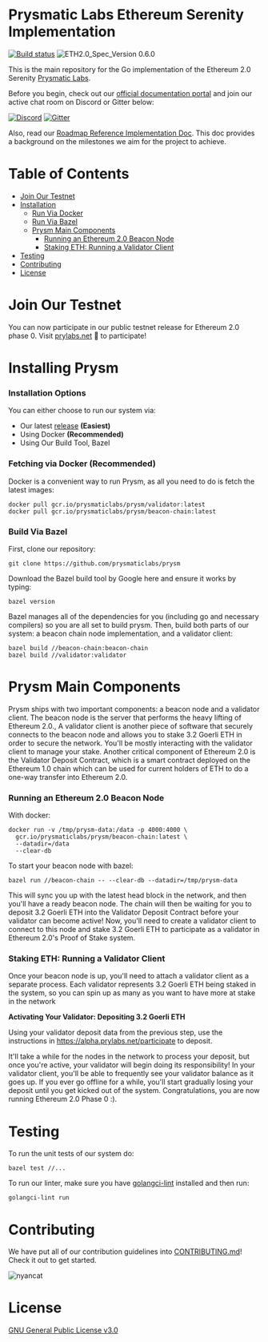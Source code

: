 # Prysmatic Labs Ethereum Serenity Implementation

[![Build status](https://badge.buildkite.com/b555891daf3614bae4284dcf365b2340cefc0089839526f096.svg)](https://buildkite.com/prysmatic-labs/prysm)
![ETH2.0_Spec_Version 0.6.0](https://img.shields.io/badge/ETH2.0%20Spec%20Version-v0.6.0-blue.svg)

This is the main repository for the Go implementation of the Ethereum 2.0 Serenity [Prysmatic Labs](https://prysmaticlabs.com).

Before you begin, check out our [official documentation portal](https://prysmaticlabs.gitbook.io/prysm/) and join our active chat room on Discord or Gitter below:

[![Discord](https://user-images.githubusercontent.com/7288322/34471967-1df7808a-efbb-11e7-9088-ed0b04151291.png)](https://discord.gg/KSA7rPr)
[![Gitter](https://badges.gitter.im/Join%20Chat.svg)](https://gitter.im/prysmaticlabs/geth-sharding?utm_source=badge&utm_medium=badge&utm_campaign=pr-badge)

Also, read our [Roadmap Reference Implementation Doc](https://github.com/prysmaticlabs/prysm/blob/master/docs/ROADMAP.md). This doc provides a background on the milestones we aim for the project to achieve.


# Table of Contents

- [Join Our Testnet](#join-our-testnet)
- [Installation](#installation)
    - [Run Via Docker](#run-via-docker-recommended)
    - [Run Via Bazel](#run-via-bazel)
  - [Prysm Main Components](#prysm-main-components)
    - [Running an Ethereum 2.0 Beacon Node](#running-an-ethereum-20-beacon-node)
    - [Staking ETH: Running a Validator Client](#staking-eth-running-a-validator-client)
-   [Testing](#testing)
-   [Contributing](#contributing)
-   [License](#license)

# Join Our Testnet

You can now participate in our public testnet release for Ethereum 2.0 phase 0. Visit [prylabs.net](https://prylabs.net) 💎 to participate!

# Installing Prysm

### Installation Options
You can either choose to run our system via:
- Our latest [release](https://github.com/prysmaticlabs/prysm/releases) **(Easiest)**
- Using Docker **(Recommended)**
- Using Our Build Tool, Bazel

### Fetching via Docker (Recommended)
Docker is a convenient way to run Prysm, as all you need to do is fetch the latest images:

```
docker pull gcr.io/prysmaticlabs/prysm/validator:latest
docker pull gcr.io/prysmaticlabs/prysm/beacon-chain:latest
```

### Build Via Bazel
First, clone our repository:

```
git clone https://github.com/prysmaticlabs/prysm
```

Download the Bazel build tool by Google here and ensure it works by typing:

```
bazel version
```

Bazel manages all of the dependencies for you (including go and necessary compilers) so you are all set to build prysm. Then, build both parts of our system: a beacon chain node implementation, and a validator client:

```
bazel build //beacon-chain:beacon-chain
bazel build //validator:validator
```

# Prysm Main Components
Prysm ships with two important components: a beacon node and a validator client. The beacon node is the server that performs the heavy lifting of Ethereum 2.0., A validator client is another piece of software that securely connects to the beacon node and allows you to stake 3.2 Goerli ETH in order to secure the network. You'll be mostly interacting with the validator client to manage your stake.
Another critical component of Ethereum 2.0 is the Validator Deposit Contract, which is a smart contract deployed on the Ethereum 1.0 chain which can be used for current holders of ETH to do a one-way transfer into Ethereum 2.0.

### Running an Ethereum 2.0 Beacon Node
With docker:

```
docker run -v /tmp/prysm-data:/data -p 4000:4000 \
  gcr.io/prysmaticlabs/prysm/beacon-chain:latest \
  --datadir=/data
  --clear-db
```

To start your beacon node with bazel:

```
bazel run //beacon-chain -- --clear-db --datadir=/tmp/prysm-data
```

This will sync you up with the latest head block in the network, and then you'll have a ready beacon node.
The chain will then be waiting for you to deposit 3.2 Goerli ETH into the Validator Deposit Contract before your validator can become active! Now, you'll need to create a validator client to connect to this node and stake 3.2 Goerli ETH to participate as a validator in Ethereum 2.0's Proof of Stake system.

### Staking ETH: Running a Validator Client
Once your beacon node is up, you'll need to attach a validator client as a separate process. Each validator represents 3.2 Goerli ETH being staked in the system, so you can spin up as many as you want to have more at stake in the network

**Activating Your Validator: Depositing 3.2 Goerli ETH**

Using your validator deposit data from the previous step, use the instructions in https://alpha.prylabs.net/participate to deposit.

It'll take a while for the nodes in the network to process your deposit, but once you're active, your validator will begin doing its responsibility! In your validator client, you'll be able to frequently see your validator balance as it goes up. If you ever go offline for a while, you'll start gradually losing your deposit until you get kicked out of the system. Congratulations, you are now running Ethereum 2.0 Phase 0 :).

# Testing

To run the unit tests of our system do:

```
bazel test //...
```

To run our linter, make sure you have [golangci-lint](https://https://github.com/golangci/golangci-lint) installed and then run:

```
golangci-lint run
```

# Contributing

We have put all of our contribution guidelines into [CONTRIBUTING.md](https://github.com/prysmaticlabs/prysm/blob/master/CONTRIBUTING.md)! Check it out to get started.

![nyancat](https://encrypted-tbn0.gstatic.com/images?q=tbn:ANd9GcRBSus2ozk_HuGdHMHKWjb1W5CmwwoxmYIjIBmERE1u-WeONpJJXg)

# License

[GNU General Public License v3.0](https://www.gnu.org/licenses/gpl-3.0.en.html)
